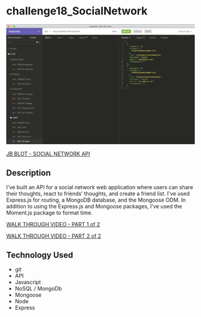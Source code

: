 # challenge18_SocialNetwork

![screenshot](./assets/img/screenshot.png)

[JB BLOT - SOCIAL NETWORK API](https://github.com/jaaybe/challenge18_SocialNetwork)

## Description
I've built an API for a social network web application where users can share their thoughts, react to friends’ thoughts, and create a friend list. I've used Express.js for routing, a MongoDB database, and the Mongoose ODM. In addition to using the Express.js and Mongoose packages, I've used the Moment.js package to format time.

[WALK THROUGH VIDEO - PART 1 of 2](https://drive.google.com/file/d/1ARDwi3DWVDIT3d-uCGBpcU2l_M1ssok1/view)

[WALK THROUGH VIDEO - PART 2 of 2](https://drive.google.com/file/d/1riUxoBwPd782gncoLUfViLUkxGXrykZj/view)


## Technology Used
<ul>
<li>git</li>
<li>API</li>
<li>Javascript</li>
<li>NoSQL / MongoDb</li>
<li>Mongoose</li>
<li>Node</li>
<li>Express</li>